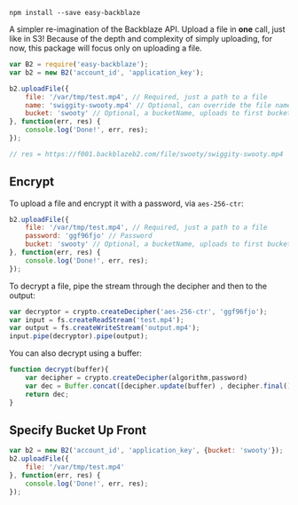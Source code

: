 `npm install --save easy-backblaze`

A simpler re-imagination of the Backblaze API. Upload a file in **one** call, just like in S3! Because of the depth and complexity of simply uploading, for now, this package will focus only on uploading a file. 

``` javascript
var B2 = require('easy-backblaze');
var b2 = new B2('account_id', 'application_key');

b2.uploadFile({
    file: '/var/tmp/test.mp4', // Required, just a path to a file
    name: 'swiggity-swooty.mp4' // Optional, can override the file name
    bucket: 'swooty' // Optional, a bucketName, uploads to first bucket by default
}, function(err, res) {
    console.log('Done!', err, res);
});

// res = https://f001.backblazeb2.com/file/swooty/swiggity-swooty.mp4
```

## Encrypt

To upload a file and encrypt it with a password, via `aes-256-ctr`:

``` javascript
b2.uploadFile({
    file: '/var/tmp/test.mp4', // Required, just a path to a file
    password: 'ggf96fjo' // Password
    bucket: 'swooty' // Optional, a bucketName, uploads to first bucket by default
}, function(err, res) {
    console.log('Done!', err, res);
});
```

To decrypt a file, pipe the stream through the decipher and then to the output:

``` javascript
var decryptor = crypto.createDecipher('aes-256-ctr', 'ggf96fjo');
var input = fs.createReadStream('test.mp4');
var output = fs.createWriteStream('output.mp4');
input.pipe(decryptor).pipe(output);
```

You can also decrypt using a buffer:

``` javascript
function decrypt(buffer){
    var decipher = crypto.createDecipher(algorithm,password)
    var dec = Buffer.concat([decipher.update(buffer) , decipher.final()]);
    return dec;
}
```


## Specify Bucket Up Front
``` javascript
var b2 = new B2('account_id', 'application_key', {bucket: 'swooty'});
b2.uploadFile({
    file: '/var/tmp/test.mp4'
}, function(err, res) {
    console.log('Done!', err, res);
});
```
